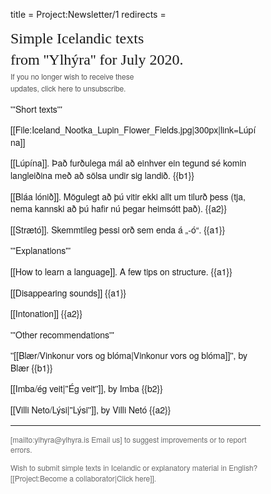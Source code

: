 title = Project:Newsletter/1
redirects =
>>>>

<div style="font-family:Helvetica Neue,sans-serif;font-size:14px;max-width:400px;line-height:1.4;">
<div style="font-family:Georgia;font-size:24px;">
Simple Icelandic texts <br />from ''Ylhýra'' for July 2020. 
</div>

<div style="font-size:12px;color:#555;line-height:1.6;">If you no longer wish to receive these <br />updates, click here to unsubscribe. </div>


'''Short texts'''

[[File:Iceland_Nootka_Lupin_Flower_Fields.jpg|300px|link=Lúpína]]

[[Lúpína]]. Það furðulega mál að einhver ein tegund sé komin langleiðina með að sölsa undir sig landið. {{b1}}

[[Bláa lónið]]. Mögulegt að þú vitir ekki allt um tilurð þess (tja, nema kannski að þú hafir nú þegar heimsótt það). {{a2}}

[[Strætó]]. Skemmtileg þessi orð sem enda á „-ó“. {{a1}}

'''Explanations'''

[[How to learn a language]]. A few tips on structure. {{a1}} 

[[Disappearing sounds]] {{a1}} 

[[Intonation]]  {{a2}}

'''Other recommendations'''

''[[Blær/Vinkonur vors og blóma|Vinkonur vors og blóma]]'', by Blær {{b1}}

[[Imba/ég veit|''Ég veit'']], by Imba {{b2}}

[[Villi Neto/Lýsi|''Lýsi'']], by Villi Netó {{a2}}

---

<div style="color: #6b6b6b;font-size:12px;">
[mailto:ylhyra@ylhyra.is Email us] to suggest improvements or to report errors.   

Wish to submit simple texts in Icelandic or explanatory material in English? [[Project:Become a collaborator|Click here]].  
</div>
</div>